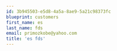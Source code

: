 ```yaml
---
id: 3b945503-e5d8-4a5a-8ae9-5a21c98373fc
blueprint: customers
first_name: es
last_name: fds
email: primozkobe@yahoo.com
title: 'es fds'
---
```

